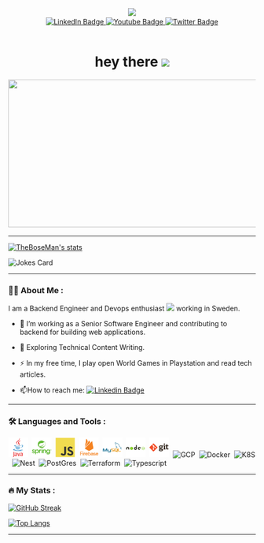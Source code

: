 <div id="header" align="center">
  <img src="https://media.giphy.com/media/M9gbBd9nbDrOTu1Mqx/giphy.gif" width="100"/>
  <div id="badges">
    <a href="https://www.linkedin.com/in/subhadeep-bose-48409b19">
      <img src="https://img.shields.io/badge/LinkedIn-blue?style=for-the-badge&logo=linkedin&logoColor=white" alt="LinkedIn Badge"/>
    </a>
    <a href="https://www.youtube.com/channel/UC-7XvwKUYCew85tHeIYAc6w">
      <img src="https://img.shields.io/badge/YouTube-red?style=for-the-badge&logo=youtube&logoColor=white" alt="Youtube Badge"/>
    </a>
    <a href="https://twitter.com/SubhadeepBose">
      <img src="https://img.shields.io/badge/Twitter-blue?style=for-the-badge&logo=twitter&logoColor=white" alt="Twitter Badge"/>
    </a>
  </div>
  <img src="https://komarev.com/ghpvc/?username=subhadeep-bose&style=flat-square&color=blue" alt=""/>
  <h1>
    hey there
    <img src="https://media.giphy.com/media/hvRJCLFzcasrR4ia7z/giphy.gif" width="30px"/>
  </h1>
</div>
<div align="center">
  <img src="https://media.giphy.com/media/dWesBcTLavkZuG35MI/giphy.gif" width="600" height="300"/>
</div>

---



[![TheBoseMan's stats](https://github-readme-stats.vercel.app/api?username=subhadeep-bose&count_private=true)](https://github.com/anuraghazra/github-readme-stats)


![Jokes Card](https://readme-jokes.vercel.app/api?hideBorder)


---

### :woman_technologist: About Me :
I am a Backend Engineer and Devops enthusiast <img src="https://media.giphy.com/media/WUlplcMpOCEmTGBtBW/giphy.gif" width="30"> working in Sweden. 
- :telescope: I’m working as a Senior Software Engineer and contributing to backend for building web applications.

- :seedling: Exploring Technical Content Writing.

- :zap: In my free time, I play open World Games in Playstation and read tech articles.

- :mailbox:How to reach me: [![Linkedin Badge](https://img.shields.io/badge/-subhadeep--bose-blue)](https://www.linkedin.com/in/subhadeep-bose-48409b19)

---

### :hammer_and_wrench: Languages and Tools :
<div>
  <img src="https://github.com/devicons/devicon/blob/master/icons/java/java-original-wordmark.svg" title="Java" alt="Java" width="40" height="40"/>&nbsp;
  <img src="https://github.com/devicons/devicon/blob/master/icons/spring/spring-original-wordmark.svg" title="Spring" alt="Spring" width="40" height="40"/>&nbsp;
  <img src="https://github.com/devicons/devicon/blob/master/icons/javascript/javascript-original.svg" title="JavaScript" alt="JavaScript" width="40" height="40"/>&nbsp;
  <img src="https://github.com/devicons/devicon/blob/master/icons/firebase/firebase-plain-wordmark.svg" title="Firebase" alt="Firebase" width="40" height="40"/>&nbsp;
  <img src="https://github.com/devicons/devicon/blob/master/icons/mysql/mysql-original-wordmark.svg" title="MySQL"  alt="MySQL" width="40" height="40"/>&nbsp;
  <img src="https://github.com/devicons/devicon/blob/master/icons/nodejs/nodejs-original-wordmark.svg" title="NodeJS" alt="NodeJS" width="40" height="40"/>&nbsp;
  <img src="https://github.com/devicons/devicon/blob/master/icons/git/git-original-wordmark.svg" title="Git" alt="Git" width="40" height="40"/>&nbsp;
  <img src="https://cdn.jsdelivr.net/gh/devicons/devicon/icons/googlecloud/googlecloud-original.svg" title="GCP" alt="GCP" width="40" height="40"/>&nbsp;
  <img src="https://cdn.jsdelivr.net/gh/devicons/devicon/icons/docker/docker-original.svg" title="Docker" alt="Docker" width="40" height="40"/>&nbsp;
  <img src="https://cdn.jsdelivr.net/gh/devicons/devicon/icons/kubernetes/kubernetes-plain.svg" title="K8S" alt="K8S" width="40" height="40"/>&nbsp;
  <img src="https://cdn.jsdelivr.net/gh/devicons/devicon/icons/nestjs/nestjs-plain.svg" title="Nest" alt="Nest" width="40" height="40"/>&nbsp;
  <img src="https://cdn.jsdelivr.net/gh/devicons/devicon/icons/postgresql/postgresql-original.svg" title="PostGres" alt="PostGres" width="40" height="40"/>&nbsp;
  <img src="https://cdn.jsdelivr.net/gh/devicons/devicon/icons/terraform/terraform-original-wordmark.svg" title="Terraform" alt="Terraform" width="40" height="40"/>&nbsp;
  <img src="https://cdn.jsdelivr.net/gh/devicons/devicon/icons/typescript/typescript-original.svg" title="Typescript" alt="Typescript" width="40" height="40"/>&nbsp;
          
          
</div>

            
          

---

### :fire: My Stats :
[![GitHub Streak](http://github-readme-streak-stats.herokuapp.com?user=subhadeep-bose&theme=dark&background=000000)](https://git.io/streak-stats)

[![Top Langs](https://github-readme-stats.vercel.app/api/top-langs/?username=subhadeep-bose&layout=compact&theme=vision-friendly-dark)](https://github.com/anuraghazra/github-readme-stats)

---
<!---
subhadeep-bose/subhadeep-bose is a ✨ special ✨ repository because its `README.md` (this file) appears on your GitHub profile.
You can click the Preview link to take a look at your changes.
--->
